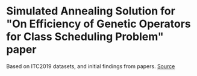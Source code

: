 # Simulated Annealing Solution for "On Efficiency of Genetic Operators for Class Scheduling Problem" paper

Based on ITC2019 datasets, and initial findings from papers. [Source](https://www.itc2019.org/home)

